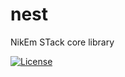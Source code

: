 # nest
NikEm STack core library

[![License](http://img.shields.io/:license-apache-blue.svg)](http://www.apache.org/licenses/LICENSE-2.0.html)
